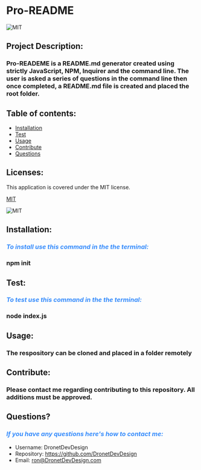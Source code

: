 
  # Pro-README
  
  ![MIT](https://img.shields.io/badge/license-MIT-brightgreen)

  ## **Project Description:**
  ### Pro-READEME is a README.md generator created using strictly JavaScript, NPM, Inquirer and the command line. The user is asked a series of questions in the command line then once completed, a README.md file is created and placed the root folder.

  ## **Table of contents:**
  * [Installation](#installation)
  * [Test](#test)
  * [Usage](#usage)
  * [Contribute](#contribute)
  * [Questions](#questions)
 
  ## **Licenses:**
  
 
  This application is covered under the MIT license.

  [MIT](https://img.shields.io/badge/license-MIT-brightgreen)

 ![MIT](https://img.shields.io/badge/license-MIT-brightgreen)
 

  ## **Installation:**
  ### *<span style="color:#388dfc">To install use this command in the the terminal:</span>*
  ### npm init

  ## **Test:**
  ### *<span style="color:#388dfc">To test use this command in the the terminal:</span>*
  ### node index.js

  ## **Usage:**
  ### The respository can be cloned and placed in a folder remotely

  ## **Contribute:**
  ### Please contact me regarding contributing to this repository. All additions must be approved.

  ## **Questions?**
  ### *<span style="color:#388dfc">If you have any questions here's how to contact me:</span>*
  * Username: DronetDevDesign
  * Repository: https://github.com/DronetDevDesign
  * Email: ron@DronetDevDesign.com
